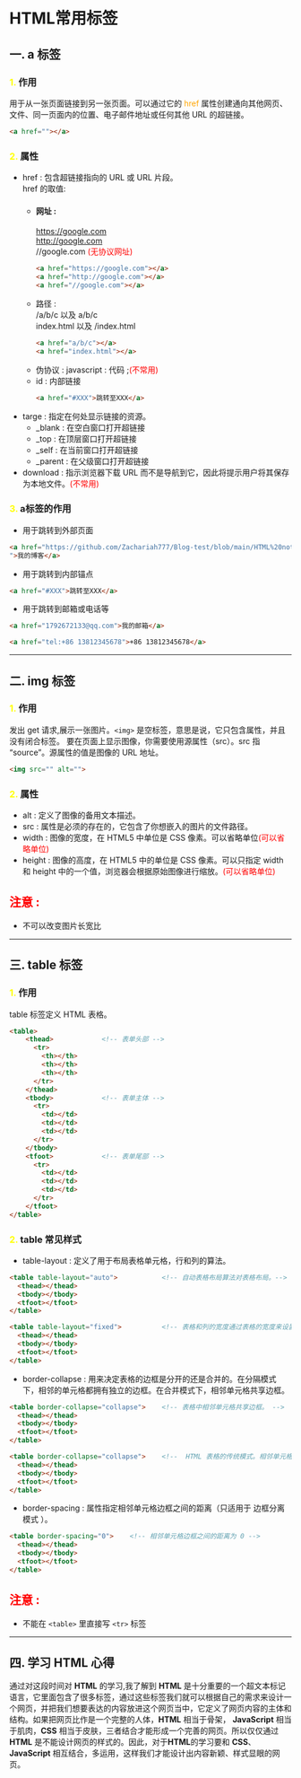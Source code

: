 # HTML常用标签

## 一. a 标签
### <font color=yellow>1.</font> 作用
用于从一张页面链接到另一张页面。可以通过它的 <font color=orange>href</font> 属性创建通向其他网页、文件、同一页面内的位置、电子邮件地址或任何其他 URL 的超链接。
```html
<a href=""></a>
```
### <font color=yellow>2.</font> 属性
* href : 包含超链接指向的 URL 或 URL 片段。<br>
  href 的取值:<br>
  * ####  网址 : <br>
    https://google.com <br>
    http://google.com <br>
    //google.com <font color=red>(无协议网址)</font><br>
    ```html
    <a href="https://google.com"></a>
    <a href="http://google.com"></a>
    <a href="//google.com"></a>
    ```
  * 路径 : <br> 
    /a/b/c 以及 a/b/c <br>
    index.html 以及 /index.html
    ```html
    <a href="a/b/c"></a>
    <a href="index.html"></a>
    ```
  * 伪协议 : 
  javascript : 代码 ;<font color=red>(不常用)</font>
  * id : 内部链接
    ```html
    <a href="#XXX">跳转至XXX</a>
    ```
* targe : 指定在何处显示链接的资源。
    * _blank : 在空白窗口打开超链接
    * _top : 在顶层窗口打开超链接
    * _self : 在当前窗口打开超链接
    * _parent : 在父级窗口打开超链接
* download : 指示浏览器下载 URL 而不是导航到它，因此将提示用户将其保存为本地文件。<font color=red>(不常用)</font>
### <font color=yellow>3.</font> a标签的作用
* 用于跳转到外部页面
```html
<a href="https://github.com/Zachariah777/Blog-test/blob/main/HTML%20notes-01.md
">我的博客</a>
```
* 用于跳转到内部锚点
```html
<a href="#XXX">跳转至XXX</a>
```
* 用于跳转到邮箱或电话等
```html
<a href="1792672133@qq.com">我的邮箱</a>
```
```html
<a href="tel:+86 13812345678">+86 13812345678</a>
```
***
## 二. img 标签
### <font color=yellow>1.</font> 作用
发出 get 请求,展示一张图片。`<img>` 是空标签，意思是说，它只包含属性，并且没有闭合标签。
要在页面上显示图像，你需要使用源属性（src）。src 指 “source”。源属性的值是图像的 URL 地址。
```html
<img src="" alt="">
```
### <font color=yellow>2.</font> 属性
* alt : 定义了图像的备用文本描述。
* src : 属性是必须的存在的，它包含了你想嵌入的图片的文件路径。
* width : 图像的宽度，在 HTML5 中单位是 CSS 像素。可以省略单位<font color=red>(可以省略单位)</font>
* height : 图像的高度，在 HTML5 中的单位是 CSS 像素。可以只指定 width 和 height 中的一个值，浏览器会根据原始图像进行缩放。<font color=red>(可以省略单位)</font> <br>
## <font color=red>注意 : </font>
* 不可以改变图片长宽比
***
## 三. table 标签
### <font color=yellow>1.</font> 作用
table 标签定义 HTML 表格。
```html
<table>
    <thead>            <!-- 表单头部 -->
      <tr>
        <th></th>
        <th></th>
        <th></th>
      </tr>
    </thead>
    <tbody>            <!-- 表单主体 -->
      <tr>
        <td></td>
        <td></td>
        <td></td>
      </tr>
    </tbody>
    <tfoot>            <!-- 表单尾部 -->
      <tr>
        <td></td>
        <td></td>
        <td></td>
      </tr>
    </tfoot>
</table>
```
### <font color=yellow>2.</font> table 常见样式
* table-layout : 定义了用于布局表格单元格，行和列的算法。
```html
<table table-layout="auto">           <!-- 自动表格布局算法对表格布局。-->
  <thead></thead>
  <tbody></tbody>
  <tfoot></tfoot>
</table>

<table table-layout="fixed">          <!-- 表格和列的宽度通过表格的宽度来设置 -->
  <thead></thead>
  <tbody></tbody>
  <tfoot></tfoot>
</table>
```
* border-collapse : 用来决定表格的边框是分开的还是合并的。在分隔模式下，相邻的单元格都拥有独立的边框。在合并模式下，相邻单元格共享边框。
```html
<table border-collapse="collapse">    <!-- 表格中相邻单元格共享边框。 -->
  <thead></thead>
  <tbody></tbody>
  <tfoot></tfoot>
</table>

<table border-collapse="collapse">    <!--  HTML 表格的传统模式。相邻单元格都拥有不同的边框。 -->
  <thead></thead>
  <tbody></tbody>
  <tfoot></tfoot>
</table>
```
* border-spacing : 属性指定相邻单元格边框之间的距离（只适用于 边框分离模式 ）。
```html
<table border-spacing="0">    <!-- 相邻单元格边框之间的距离为 0 -->
  <thead></thead>
  <tbody></tbody>
  <tfoot></tfoot>
</table>
```
## <font color=red>注意 : </font>
* 不能在 `<table>` 里直接写 `<tr>` 标签
***
## 四. 学习 HTML 心得
通过对这段时间对 **HTML** 的学习,我了解到 **HTML** 是十分重要的一个超文本标记语言，它里面包含了很多标签，通过这些标签我们就可以根据自己的需求来设计一个网页，并把我们想要表达的内容放进这个网页当中，它定义了网页内容的主体和结构。如果把网页比作是一个完整的人体，**HTML** 相当于骨架， **JavaScript** 相当于肌肉，**CSS** 相当于皮肤，三者结合才能形成一个完善的网页。所以仅仅通过 **HTML** 是不能设计网页的样式的。因此，对于**HTML**的学习要和 **CSS**、**JavaScript** 相互结合，多运用，这样我们才能设计出内容新颖、样式显眼的网页。